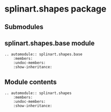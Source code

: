 # splinart.shapes package

## Submodules

## splinart.shapes.base module

```{eval-rst}
.. automodule:: splinart.shapes.base
    :members:
    :undoc-members:
    :show-inheritance:

```

## Module contents

```{eval-rst}
.. automodule:: splinart.shapes
    :members:
    :undoc-members:
    :show-inheritance:
```
